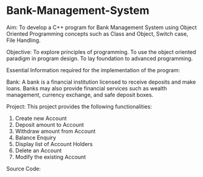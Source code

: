 # Bank-Management-System


Aim:
To develop a C++ program for Bank Management System using Object Oriented Programming concepts such as Class and Object, Switch case, File Handling.

Objective:
To explore principles of programming.
To use the object oriented paradigm in program design.
To lay foundation to advanced programming.

Essential Information required for the implementation of the program:

Bank:
A bank is a financial institution licensed to receive deposits and make loans. Banks may also provide financial services such as wealth management, currency exchange, and safe deposit boxes.

Project:
This project provides the following functionalities:

1. Create new Account
2. Deposit amount to Account
3. Withdraw amount from Account
4. Balance Enquiry
5. Display list of Account Holders
6. Delete an Account
7. Modify the existing Account



Source Code:
